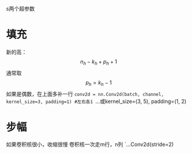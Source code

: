 s两个超参数
# 填充
新的高：
$$n_{h} - k_{h} + p_{h} + 1$$
通常取
$$p_{h} = k_{h} - 1$$
如果是偶数，在上面多补一行
`conv2d = nn.Conv2d(batch, channel, kernel_size=3, padding=1) #左右各1
`...或kernel_size=(3, 5), padding=(1, 2)
# 步幅
如果卷积核很小，收缩很慢
卷积核一次走m行，n列
`...Conv2d(stride=2)
